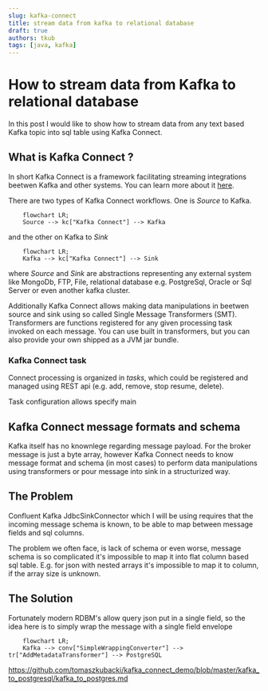 ```yaml
---
slug: kafka-connect
title: stream data from kafka to relational database
draft: true
authors: tkub
tags: [java, kafka]
---
```


# How to stream data from Kafka to relational database

In this post I would like to show how to stream data from any text based Kafka topic into sql table using Kafka Connect.

<!-- truncate -->

## What is Kafka Connect ?

In short Kafka Connect is a framework facilitating streaming integrations beetwen Kafka and other systems.
You can learn more about it [here](https://developer.confluent.io/courses/kafka-connect/intro/).

There are two types of Kafka Connect workflows. One is *Source* to Kafka.

```mermaid
    flowchart LR;
    Source --> kc["Kafka Connect"] --> Kafka
```
and the other on Kafka to *Sink*
```mermaid
    flowchart LR;
    Kafka --> kc["Kafka Connect"] --> Sink
```
where *Source* and *Sink* are  abstractions representing any external system like MongoDb, FTP, File, relational database e.g. PostgreSql, Oracle or Sql Server or even another kafka cluster.

Additionally Kafka Connect allows making data manipulations in beetwen source and sink using so called Single Message Transformers (SMT). Transformers are functions registered for any given processing task invoked on each message. You can use built in transformers, but you can also provide your own shipped as a JVM jar bundle.

### Kafka Connect task

Connect processing is organized in *tasks*, which could be registered and managed using REST api (e.g. add, remove, stop resume, delete).

Task configuration allows specify main 

## Kafka Connect message formats and schema

Kafka itself has no knownlege regarding message payload. For the broker message is just a byte array, however Kafka Connect needs to know message format and schema (in most cases) to perform data manipulations using transformers or pour message into sink in a structurized way.

## The Problem

Confluent Kafka JdbcSinkConnector which I will be using requires that the incoming message schema is known, to be able to map between message fields and sql columns.

The problem we often face, is lack of schema or even worse, message schema is so complicated it's impossible to map it into flat column based sql table. E.g. for json with nested arrays it's impossible to map it to column, if the array size is unknown.

## The Solution

Fortunately modern RDBM's allow query json put in a single field, so the idea here is to simply wrap the message with a single field envelope

```mermaid
    flowchart LR;
    Kafka --> conv["SimpleWrappingConverter"] --> tr["AddMetadataTransformer"] --> PostgreSQL
```

https://github.com/tomaszkubacki/kafka_connect_demo/blob/master/kafka_to_postgresql/kafka_to_postgres.md


